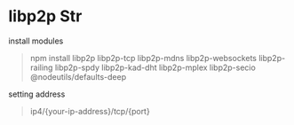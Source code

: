 # libp2p Str
install modules

> npm install libp2p libp2p-tcp libp2p-mdns libp2p-websockets libp2p-railing libp2p-spdy libp2p-kad-dht libp2p-mplex libp2p-secio @nodeutils/defaults-deep

setting address

> ip4/{your-ip-address}/tcp/{port}

